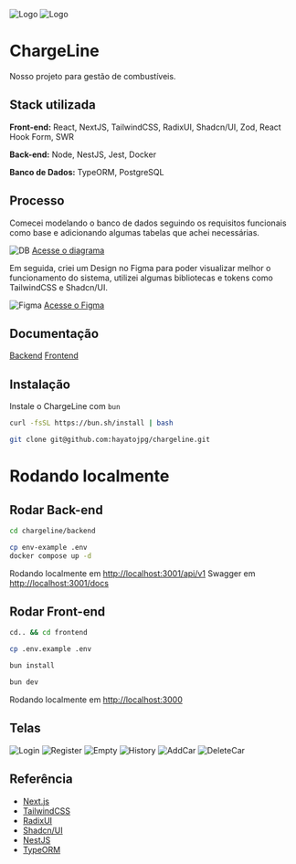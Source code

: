 ![Logo](./.github/assets/logo_dark.svg#gh-dark-mode-only)
![Logo](./.github/assets/logo_light.svg#gh-light-mode-only)

# ChargeLine

Nosso projeto para gestão de combustíveis.

## Stack utilizada

**Front-end:** React, NextJS, TailwindCSS, RadixUI, Shadcn/UI, Zod, React Hook Form, SWR

**Back-end:** Node, NestJS, Jest, Docker

**Banco de Dados:** TypeORM, PostgreSQL

## Processo

Comecei modelando o banco de dados seguindo os requisitos funcionais como base e adicionando algumas tabelas que achei necessárias.

![DB](./docs/db.png)
[Acesse o diagrama](./docs/db.dmbl)

Em seguida, criei um Design no Figma para poder visualizar melhor o funcionamento do sistema, utilizei algumas bibliotecas e tokens como TailwindCSS e Shadcn/UI.

![Figma](./docs/screenshots/figma.png)
[Acesse o Figma](https://www.figma.com/file/aRxRfK4EWf6muUNq5Vu60c/%F0%9F%96%A5%EF%B8%8F-App-%E2%80%A2-Fluxstation?type=design&node-id=505%3A9368&mode=design&t=enqLdTvo1YpKXlKl-1)

## Documentação

[Backend](./backend/README.md)
[Frontend](./frontend/README.md)

## Instalação

Instale o ChargeLine com `bun`

```bash
curl -fsSL https://bun.sh/install | bash

git clone git@github.com:hayatojpg/chargeline.git
```

# Rodando localmente

## Rodar Back-end

```bash
cd chargeline/backend

cp env-example .env
docker compose up -d
```

Rodando localmente em [http://localhost:3001/api/v1](http://localhost:3001/api/v1)
Swagger em [http://localhost:3001/docs](http://localhost:3001/docs)

## Rodar Front-end

```bash
cd.. && cd frontend

cp .env.example .env

bun install

bun dev
```

Rodando localmente em [http://localhost:3000](http://localhost:3000)

## Telas

![Login](./docs/screenshots/login.png)
![Register](./docs/screenshots/register.png)
![Empty](./docs/screenshots/empty.png)
![History](./docs/screenshots/history.png)
![AddCar](./docs/screenshots/add-car.png)
![DeleteCar](./docs/screenshots/delete-car.png)

## Referência

- [Next.js](https://nextjs.org/docs)
- [TailwindCSS](https://tailwindcss.com/)
- [RadixUI](https://www.radix-ui.com/)
- [Shadcn/UI](https://ui.shadcn.com/)
- [NestJS](https://nestjs.com/)
- [TypeORM](https://www.npmjs.com/package/typeorm)
